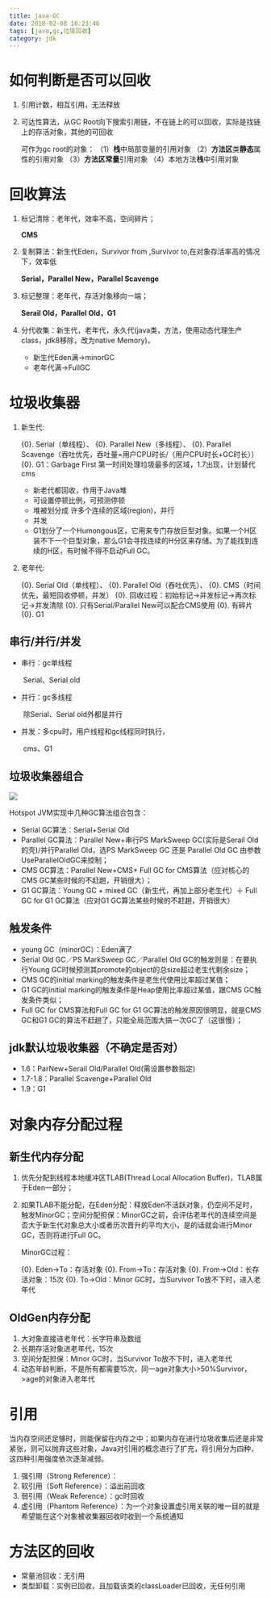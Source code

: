 ```yaml
---
title: java-GC
date: 2018-02-08 10:23:46
tags: [java,gc,垃圾回收]
category: jdk
---
```


# 如何判断是否可以回收

1. 引用计数，相互引用，无法释放

2. 可达性算法，从GC Root向下搜索引用链，不在链上的可以回收，实际是找链上的存活对象，其他的可回收

   可作为gc root的对象：
   （1）**栈**中局部变量的引用对象
   （2）**方法区**类**静态**属性的引用对象
   （3）**方法区常量**引用对象
   （4）本地方法**栈**中引用对象

# 回收算法

1. 标记清除：老年代，效率不高，空间碎片；

   **CMS**

2. 复制算法：新生代Eden，Survivor from ,Survivor to,在对象存活率高的情况下，效率低

   **Serial，Parallel New，Parallel Scavenge**

3. 标记整理：老年代，存活对象移向一端；

   **Serail Old，Parallel Old，G1**

4. 分代收集：新生代，老年代，永久代(java类，方法，使用动态代理生产class，jdk8移除，改为native Memory)，
   - 新生代Eden满->minorGC
   - 老年代满->FullGC

# 垃圾收集器

1. 新生代:

   {0}. Serial（单线程）、
   {0}. Parallel New（多线程）、
   {0}. Parallel Scavenge（吞吐优先，吞吐量=用户CPU时长/（用户CPU时长+GC时长））
   {0}. G1：Garbage First 第一时间处理垃圾最多的区域，1.7出现，计划替代cms
      - 新老代都回收，作用于Java堆
      - 可设置停顿比例，可预测停顿
      - 堆被划分成 许多个连续的区域(region)，并行
      - 并发
      - G1划分了一个Humongous区，它用来专门存放巨型对象。如果一个H区装不下一个巨型对象，那么G1会寻找连续的H分区来存储。为了能找到连续的H区，有时候不得不启动Full GC。

2. 老年代:

   {0}. Serial Old（单线程）、
   {0}. Parallel Old（吞吐优先）、
   {0}. CMS（时间优先，最短回收停顿，并发）
      {0}. 回收过程：初始标记->并发标记->再次标记->并发清除
      {0}. 只有Serial/Parallel New可以配合CMS使用
      {0}. 有碎片	
   {0}. G1

## 串行/并行/并发

- 串行：gc单线程

  ​	Serial、Serial old

- 并行：gc多线程

  ​	除Serial、Serial old外都是并行

- 并发：多cpu时，用户线程和gc线程同时执行，

  ​	cms、G1

## 垃圾收集器组合

![](http://oulmk4pq1.bkt.clouddn.com/java/gc组合.png)

Hotspot JVM实现中几种GC算法组合包含：

- Serial GC算法：Serial+Serial Old
- Parallel GC算法：Parallel New+串行PS MarkSweep GC(实际是Serail Old的壳)/并行Parallel Old，选PS MarkSweep GC 还是 Parallel Old GC 由参数UseParallelOldGC来控制；
- CMS GC算法：Parallel New+CMS+ Full GC for CMS算法（应对核心的CMS GC某些时候的不赶趟，开销很大）；
- G1 GC算法：Young GC + mixed GC（新生代，再加上部分老生代）＋ Full GC for G1 GC算法（应对G1 GC算法某些时候的不赶趟，开销很大）

## 触发条件

- young GC（minorGC）：Eden满了
- Serial Old GC／PS MarkSweep GC／Parallel Old GC的触发则是：在要执行Young GC时候预测其promote的object的总size超过老生代剩余size；
- CMS GC的initial marking的触发条件是老生代使用比率超过某值；
- G1 GC的initial marking的触发条件是Heap使用比率超过某值，跟CMS GC触发条件类似；
- Full GC for CMS算法和Full GC for G1 GC算法的触发原因很明显，就是CMS GC和G1 GC的算法不赶趟了，只能全局范围大搞一次GC了（这很慢）；

## jdk默认垃圾收集器（不确定是否对）

- 1.6：ParNew+Serail Old/Parallel Old(需设置参数指定)
- 1.7-1.8：Parallel Scavenge+Parallel Old
- 1.9：G1

# 对象内存分配过程

## 新生代内存分配

1. 优先分配到线程本地缓冲区TLAB(Thread Local Allocation Buffer)，TLAB属于Eden一部分；

2. 如果TLAB不能分配，在Eden分配：释放Eden不活跃对象，仍空间不足时，触发MinorGC；空间分配担保：MinorGC之前，会评估老年代的连续空间是否大于新生代对象总大小或者历次晋升的平均大小，是的话就会进行Minor GC，否则将进行Full GC。

   MinorGC过程：

   {0}. Eden->To：存活对象
   {0}. From->To：存活对象
   {0}. From->Old：长存活对象：15次
   {0}. To->Old：Minor GC时，当Survivor To放不下时，进入老年代

## OldGen内存分配

1. 大对象直接进老年代：长字符串及数组
2. 长期存活对象进老年代，15次
3. 空间分配担保：Minor GC时，当Survivor To放不下时，进入老年代
4. 动态年龄判断，不是所有都需要15次，同一age对象大小>50%Survivor，>age的对象进入老年代

# 引用

当内存空间还足够时，则能保留在内存之中；如果内存在进行垃圾收集后还是非常紧张，则可以抛弃这些对象，Java对引用的概念进行了扩充，将引用分为四种，这四种引用强度依次逐渐减弱。

1. 强引用（Strong Reference）：
2. 软引用（Soft Reference）：溢出前回收
3. 弱引用（Weak Reference）：gc时回收
4. 虚引用（Phantom Reference）：为一个对象设置虚引用关联的唯一目的就是希望能在这个对象被收集器回收时收到一个系统通知

# 方法区的回收

- 常量池回收：无引用
- 类型卸载：实例已回收，且加载该类的classLoader已回收，无任何引用

